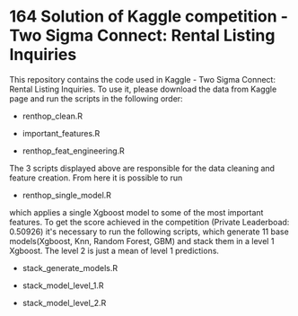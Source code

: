 # 164 Solution of Kaggle competition - Two Sigma Connect: Rental Listing Inquiries

This repository contains the code used in Kaggle - Two Sigma Connect: Rental Listing Inquiries.
To use it, please download the data from Kaggle page and run the scripts in the following order:

- renthop_clean.R
- important_features.R

- renthop_feat_engineering.R

The 3 scripts displayed above are responsible for the data cleaning and feature creation.
From here it is possible to run

- renthop_single_model.R

which applies a single Xgboost model to some of the most important features.
To get the score achieved in the competition (Private Leaderboad: 0.50926) it's necessary to run the following scripts, which generate 11 base models(Xgboost, Knn, Random Forest, GBM) and stack them in a level 1 Xgboost. The level 2 is just a mean of level 1 predictions.

- stack_generate_models.R
- stack_model_level_1.R

- stack_model_level_2.R
